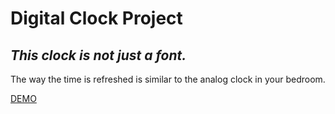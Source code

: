   # Digital Clock Project
## _This clock is not just a font._ 

The way the time is refreshed is similar to the analog clock in your bedroom.

  [DEMO](https://bert0ne.github.io/DIGITAL-CLOCK-JAVASCRIPT/) 
